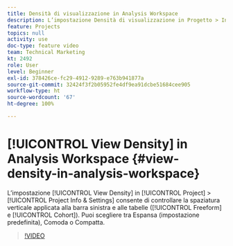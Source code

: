 ```yaml
---
title: Densità di visualizzazione in Analysis Workspace
description: L’impostazione Densità di visualizzazione in Progetto > Informazioni e impostazioni consente di controllare la spaziatura verticale applicata alla barra sinistra e alle tabelle (Forma libera e Coorte). Puoi scegliere tra Espansa (impostazione predefinita), Comoda o Compatta.
feature: Projects
topics: null
activity: use
doc-type: feature video
team: Technical Marketing
kt: 2492
role: User
level: Beginner
exl-id: 378426ce-fc29-4912-9289-e763b941877a
source-git-commit: 32424f3f2b05952fe4df9ea91dcbe51684cee905
workflow-type: ht
source-wordcount: '67'
ht-degree: 100%

---
```


# [!UICONTROL View Density] in Analysis Workspace {#view-density-in-analysis-workspace}

L’impostazione [!UICONTROL View Density] in [!UICONTROL Project] > [!UICONTROL Project Info & Settings] consente di controllare la spaziatura verticale applicata alla barra sinistra e alle tabelle ([!UICONTROL Freeform] e [!UICONTROL Cohort]). Puoi scegliere tra Espansa (impostazione predefinita), Comoda o Compatta.

>[!VIDEO](https://video.tv.adobe.com/v/25963/?quality=12)
